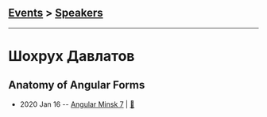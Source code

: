 ## [Events](../README.md) > [Speakers](../speakers.md)
---

# Шохрух Давлатов

## Anatomy of Angular Forms
- 2020 Jan 16 -- [Angular Minsk 7](https://www.youtube.com/watch?v=ldg7W0pmv2U)  | [:notebook:](https://drive.google.com/file/d/17MlyuJCIEJ8y-OIqfyGrSdyk8xSlr_Eo/view)  
